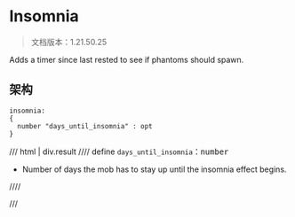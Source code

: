 # Insomnia

> 文档版本：1.21.50.25

Adds a timer since last rested to see if phantoms should spawn.

## 架构

```mcschema
insomnia:
{
  number "days_until_insomnia" : opt
}

```

/// html | div.result
//// define
`days_until_insomnia`：<samp>number</samp>

- Number of days the mob has to stay up until the insomnia effect begins.


////


///

